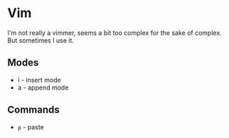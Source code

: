 # Vim
I'm not really a vimmer, seems a bit too complex for the sake of complex. But sometimes I use it.

## Modes
* i - insert mode
* a - append mode

## Commands
* `p` - paste
